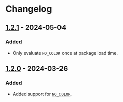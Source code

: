 # Changelog

## [1.2.1] - 2024-05-04

### Added

- Only evaluate `NO_COLOR` once at package load time.

## [1.2.0] - 2024-03-26

### Added

- Added support for [`NO_COLOR`](https://no-color.org/).

[1.2.1]: https://github.com/f4z3r/luatext/compare/v1.2.0...v1.2.1
[1.2.0]: https://github.com/f4z3r/luatext/releases/tag/v1.2.0
